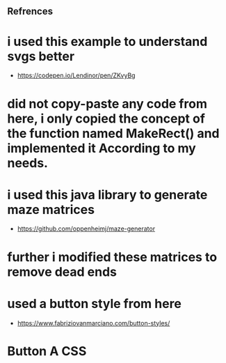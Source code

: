 ## Refrences 
# i used this example to understand svgs better
- https://codepen.io/Lendinor/pen/ZKvyBg

# did not copy-paste any code from here, i only copied the concept of the function named MakeRect() and implemented it According to my needs.

# i used this java library to generate maze matrices 
- https://github.com/oppenheimj/maze-generator
# further i modified these matrices to remove dead ends

# used a button style from here 
- https://www.fabriziovanmarciano.com/button-styles/
# Button A CSS